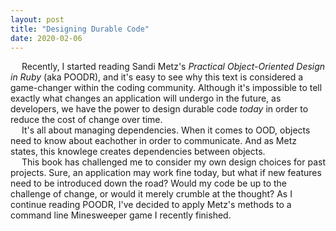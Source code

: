 ```yaml
---
layout: post
title: "Designing Durable Code"
date: 2020-02-06
---
```

&emsp; Recently, I started reading Sandi Metz's <em>Practical Object-Oriented Design in Ruby</em> (aka POODR), and it's easy to see why this text is considered a game-changer within the coding community. Although it's impossible to tell exactly what changes an application will undergo in the future, as developers, we have the power to design durable code <em>today</em> in order to reduce the cost of change over time.
<br>
&emsp; It's all about managing dependencies. When it comes to OOD, objects need to know about eachother in order to communicate. And as Metz states, this knowlege creates dependencies between objects.
<br>
&emsp; This book has challenged me to consider my own design choices for past projects. Sure, an application may work fine today, but what if new features need to be introduced down the road? Would my code be up to the challenge of change, or would it merely crumble at the thought? As I continue reading POODR, I've decided to apply Metz's methods to a command line Minesweeper game I recently finished.
